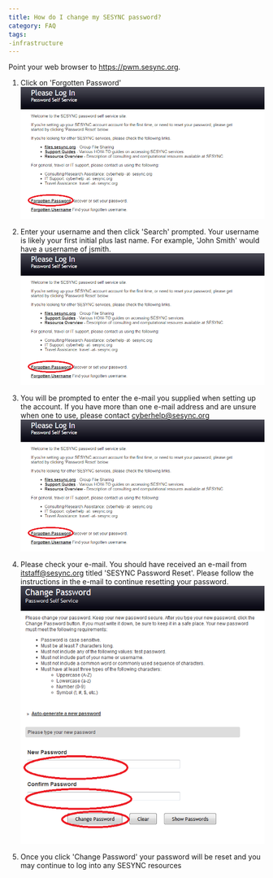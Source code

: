 ```yaml
---
title: How do I change my SESYNC password?
category: FAQ
tags:
-infrastructure
---
```


Point your web browser to https://pwm.sesync.org. 

1. Click on 'Forgotten Password'
![password1](assets/images/password1.png)

2. Enter your username and then click 'Search' prompted. Your username is likely  your first initial plus last name. For example, 'John Smith' would have a username of jsmith.
![password1](assets/images/password1.png)

3. You will be prompted to enter the e-mail you supplied when setting up the account.  If you have more than one e-mail address and are unsure when one to use, please contact cyberhelp@sesync.org
![password1](assets/images/password1.png)

4. Please check your e-mail. You should have received an e-mail from itstaff@sesync.org titled 'SESYNC Password Reset'. Please follow the instructions in the e-mail to continue resetting your password.
![password4](assets/images/password4.png)

5. Once you click 'Change Password' your password will be reset and you may continue to log into any SESYNC resources
